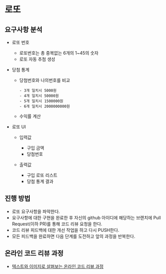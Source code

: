 # 로또

## 요구사항 분석
* 로또 번호
  - 로또번호는 총 중복없는 6개의 1~45의 숫자
  - 로또 자동 추첨 생성

* 당첨 통계
    - 당첨번호와 나의번호를 비교
         ```
         - 3개 일치시 5000원
         - 4개 일치시 50000원
         - 5개 일치시 1500000원
         - 6개 일치시 2000000000원
         ```

    - 수익률 계산

* 로또 UI
  - 입력값 
    - 구입 금액
    - 당첨번호
    
  - 출력값
    - 구입 로또 리스트
    - 당첨 통계 결과

## 진행 방법
* 로또 요구사항을 파악한다.
* 요구사항에 대한 구현을 완료한 후 자신의 github 아이디에 해당하는 브랜치에 Pull Request(이하 PR)를 통해 코드 리뷰 요청을 한다.
* 코드 리뷰 피드백에 대한 개선 작업을 하고 다시 PUSH한다.
* 모든 피드백을 완료하면 다음 단계를 도전하고 앞의 과정을 반복한다.

## 온라인 코드 리뷰 과정
* [텍스트와 이미지로 살펴보는 온라인 코드 리뷰 과정](https://github.com/next-step/nextstep-docs/tree/master/codereview)